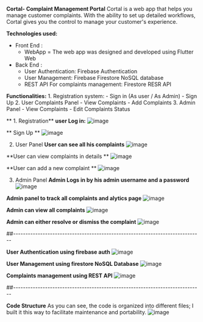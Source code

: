 **Cortal- Complaint Management Portal**
Cortal is a web app that helps you manage customer complaints. With the ability to set up detailed workflows, Cortal gives you the control to manage your customer's experience.

**Technologies used:**
  - Front End :
      - WebApp = The web app was designed and developed using Flutter Web
  - Back End :
      - User Authentication: Firebase Authentication 
      - User Management: Firebase Firestore NoSQL database
      - REST API For complaints management: Firestore RESR API

 
 
 
 
 
 **Functionalities:**
    1. Registration system:
        - Sign in (As user / As Admin)
        - Sign Up
    2. User Complaints Panel
        - View Complaints
        - Add Complaints
    3. Admin Panel
        - View Complaints 
        - Edit Complaints Status
        
 ** 1. Registration**
  **user Log in:** 
 ![image](https://user-images.githubusercontent.com/32065167/129201245-d4be291b-5398-425c-8f3b-3d723c9bbc54.png)
 
**  Sign Up **
![image](https://user-images.githubusercontent.com/32065167/129201436-7c8d9152-0622-488f-8f0a-5e4a9bfba193.png)

  2. User Panel
  **User can see all his complaints**
  ![image](https://user-images.githubusercontent.com/32065167/129201773-09acd865-8d7c-4a8d-8fd8-81d7a0aaeb6d.png)
  
  **User can view complaints in details **
  ![image](https://user-images.githubusercontent.com/32065167/129202331-9af67e36-b79c-46e3-8098-b27bf5406a12.png)

  
  
  
  **User can add a new complaint **
![image](https://user-images.githubusercontent.com/32065167/129202191-b2ae2b1c-d267-4383-bdc3-c818ab285172.png)

  3. Admin Panel
**Admin Logs in by his admin username and a password**
![image](https://user-images.githubusercontent.com/32065167/129202438-2c7e7aff-bf1a-47d8-9c8a-33531d9d6f0b.png)

**Admin panel to track all complaints and alytics page**
![image](https://user-images.githubusercontent.com/32065167/129202622-cec98485-a165-44c4-9934-1efb3ed66cf4.png)


**Admin can view all complaints**
![image](https://user-images.githubusercontent.com/32065167/129202733-cad886b5-7ec5-4e41-93a1-2f4b29bec5d3.png)

**Admin can either resolve or dismiss the complaint**
![image](https://user-images.githubusercontent.com/32065167/129202835-ddd42b52-ca48-436f-a7ab-1623d5c4c38d.png)

##-----------------------------------------------------------------------------

**User Authentication using firebase auth**
![image](https://user-images.githubusercontent.com/32065167/129203012-27992b8e-11b2-4ea9-aa81-e3b15f4fedb7.png)
 
**User Management using firestore NoSQL Database**
![image](https://user-images.githubusercontent.com/32065167/129203311-0cdaa93d-5ba9-45b0-85e7-91aed4a6ac43.png)


**Complaints management using REST API**
![image](https://user-images.githubusercontent.com/32065167/129203444-a8daeae0-2c4c-41b7-959e-3578de59dcd8.png)

##-----------------------------------------------------------------------------

**Code Structure**
As you can see, the code is organized into different files; I built it this way to facilitate maintenance and portability.
![image](https://user-images.githubusercontent.com/32065167/129204045-cba25098-5f64-485a-a7ae-3338c3c6d73a.png)


 
